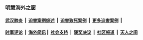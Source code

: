 
### 明慧海外之窗

####  [武汉肺炎](indexes/365.md?t=03132100) &nbsp;|&nbsp;  [迫害案例综述](indexes/328.md?t=03132100) &nbsp;|&nbsp; [迫害致死案例](indexes/277.md?t=03132100)  &nbsp;|&nbsp; [更多迫害案例](indexes/81.md?t=03132100)  &nbsp;|&nbsp; 
####  [时事评论](indexes/19.md?t=03132100) &nbsp;|&nbsp; [海外简讯](indexes/245.md?t=03132100)&nbsp;|&nbsp;  [社会支持](indexes/140.md?t=03132100) &nbsp;|&nbsp; [褒奖决议](indexes/282.md?t=03132100) &nbsp;|&nbsp; [社区报道](indexes/91.md?t=03132100)  &nbsp;|&nbsp; [天人之间](indexes/78.md?t=03132100) 

